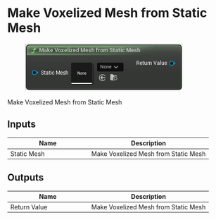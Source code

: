 # Make Voxelized Mesh from Static Mesh

<div align="left" data-full-width="false">

<figure><img src="Make_Voxelized_Mesh_from_Static_Mesh.png" alt=""><figcaption></figcaption></figure>

</div>

Make Voxelized Mesh from Static Mesh

## Inputs

<table>
<thead><tr><th width="170">Name</th><th>Description</th></tr></thead>
<tbody>
<tr><td>Static Mesh</td><td>Make Voxelized Mesh from Static Mesh</td></tr>
</tbody>
</table>

## Outputs

<table>
<thead><tr><th width="170">Name</th><th>Description</th></tr></thead>
<tbody>
<tr><td>Return Value</td><td>Make Voxelized Mesh from Static Mesh</td></tr>
</tbody>
</table>